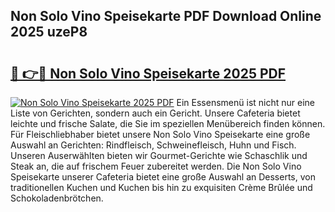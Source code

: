 ## Non Solo Vino Speisekarte PDF Download Online 2025 uzeP8

# <h2><a href="http://gcafmpc.nevu.top/?p=Non+Solo+Vino+Speisekarte">🔗 👉🔴 Non Solo Vino Speisekarte 2025 PDF</a></h2>

[![Non Solo Vino Speisekarte 2025 PDF](https://i.imgur.com/dBaPXMq.png)](http://gcafmpc.nevu.top/?p=Non+Solo+Vino+Speisekarte)
Ein Essensmenü ist nicht nur eine Liste von Gerichten, sondern auch ein Gericht. Unsere Cafeteria bietet leichte und frische Salate, die Sie im speziellen Menübereich finden können. Für Fleischliebhaber bietet unsere Non Solo Vino Speisekarte eine große Auswahl an Gerichten: Rindfleisch, Schweinefleisch, Huhn und Fisch. Unseren Auserwählten bieten wir Gourmet-Gerichte wie Schaschlik und Steak an, die auf frischem Feuer zubereitet werden. Die Non Solo Vino Speisekarte unserer Cafeteria bietet eine große Auswahl an Desserts, von traditionellen Kuchen und Kuchen bis hin zu exquisiten Crème Brûlée und Schokoladenbrötchen.
